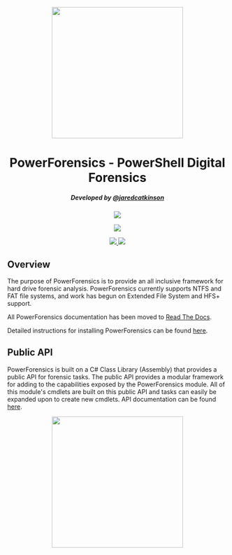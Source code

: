 <p align="center">
  <img src="https://github.com/Invoke-IR/PowerForensics/blob/master/Images/powerforensic_square_blue.png?raw=true" width="300" height="300">
</p>

<h1 align="center">PowerForensics - PowerShell Digital Forensics</h1>

<h5 align="center">Developed by <a href="https://twitter.com/jaredcatkinson">@jaredcatkinson</a></h5>

<p align="center">
  <a href="https://ci.appveyor.com/project/Invoke-IR/powerforensics">
    <img src="https://ci.appveyor.com/api/projects/status/276f8iautyqlx3mk?svg=true">
  </a>
</p>
<p align="center">
  <a href="https://powerforensics.readthedocs.io/en/latest/">
    <img src="https://readthedocs.org/projects/powerforensics/badge/?version=latest">
  </a>
</p>
<p align="center">
  <a href="https://waffle.io/Invoke-IR/PowerForensics">
    <img src="https://badge.waffle.io/Invoke-IR/PowerForensics.png?label=ready&title=Ready">
  </a>
  <a href="https://waffle.io/Invoke-IR/PowerForensics">
    <img src="https://badge.waffle.io/Invoke-IR/PowerForensics.png?label=in%20progress&title=In%20Progress">
  </a>
</p>

## Overview
The purpose of PowerForensics is to provide an all inclusive framework for hard drive forensic analysis.
PowerForensics currently supports NTFS and FAT file systems, and work has begun on Extended File System and HFS+ support.

All PowerForensics documentation has been moved to <a href="https://powerforensics.readthedocs.io">Read The Docs</a>.

Detailed instructions for installing PowerForensics can be found <a href="http://www.invoke-ir.com/2016/02/installing-powerforensics.html">here</a>.

## Public API
PowerForensics is built on a C# Class Library (Assembly) that provides a public API for forensic tasks.
The public API provides a modular framework for adding to the capabilities exposed by the PowerForensics module.
All of this module's cmdlets are built on this public API and tasks can easily be expanded upon to create new cmdlets.
API documentation can be found <a href="https://powerforensics.readthedocs.io/en/latest/publicapi/">here</a>.

<p align="center">
  <img src="https://github.com/Invoke-IR/PowerForensics/blob/master/Images/powerforensic_square_blue.png?raw=true" width="300" height="300">
</p>
